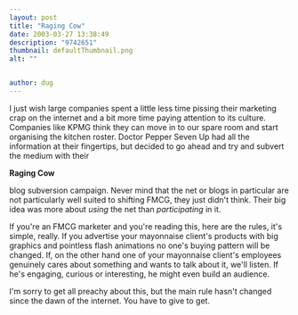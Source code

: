 ```yaml
---
layout: post
title: "Raging Cow"
date: 2003-03-27 13:38:49
description: "9742651"
thumbnail: defaultThumbnail.png
alt: ""


author: dug
---
```


<p>I just wish large companies spent a little less time pissing their marketing crap on the internet and a bit more time paying attention to its culture. Companies like <span class="caps">KPMG </span>think they can move in to our spare room and start organising the kitchen roster. Doctor Pepper Seven Up had all the information at their fingertips, but decided to go ahead and try and subvert the medium with their</p>

<p><b>Raging Cow</b></p>

<p>blog subversion campaign. Never mind that the net or blogs in particular are not particularly well suited to shifting <span class="caps">FMCG, </span>they just didn't think. Their big idea was more about <em>using</em> the net than <em>participating</em> in it.</p>

<p>If you're an <span class="caps">FMCG </span>marketer and you're reading this, here are the rules, it's simple, really. If you advertise your mayonnaise client's products with big graphics and pointless flash animations no one's buying pattern will be changed. If, on the other hand one of your mayonnaise client's employees genuinely cares about something and wants to talk about it, we'll listen. If he's engaging, curious or interesting, he might even build an audience.</p>

<p>I'm sorry to get all preachy about this, but the main rule hasn't changed since the dawn of the internet. You have to give to get.</p>
